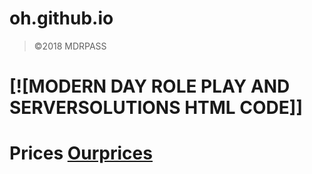 # oh.github.io
>&copy;2018 MDRPASS
<html>
  <link rel="stylesheet" type="text/css" href="Style.css">

# [![MODERN DAY ROLE PLAY AND SERVERSOLUTIONS HTML CODE]]
# Prices [Ourprices](ourprices.html)
</html>
